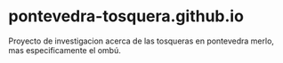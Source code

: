 # pontevedra-tosquera.github.io
Proyecto de investigacion acerca de las tosqueras en pontevedra merlo, mas especificamente el ombú.
